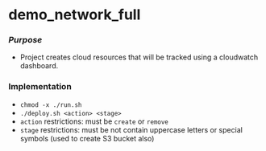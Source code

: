 # demo_network_full

### _Purpose_
- Project creates cloud resources that will be tracked using a cloudwatch dashboard.

### Implementation
- `chmod -x ./run.sh`
- `./deploy.sh <action> <stage>`
- `action` restrictions: must be `create` or `remove`
- `stage` restrictions: must be not contain uppercase letters or special symbols (used to create S3 bucket also)

